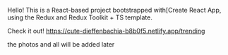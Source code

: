 Hello! This is a React-based project bootstrapped with[Create React App, using the Redux and Redux Toolkit + TS template.

 Check it out!
 https://cute-dieffenbachia-b8b0f5.netlify.app/trending
 
 the photos and all will be added later
